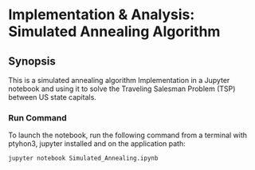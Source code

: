 # Implementation & Analysis: Simulated Annealing Algorithm

## Synopsis

This is a simulated annealing algorithm Implementation in a Jupyter notebook and using it to solve the Traveling Salesman Problem (TSP) between US state capitals.

### Run Command

To launch the notebook, run the following command from a terminal with ptyhon3, jupyter installed and on the application path:

```
jupyter notebook Simulated_Annealing.ipynb
```
